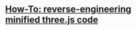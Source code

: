 [How-To: reverse-engineering minified three.js code](https://codepen.io/usefulthink/pen/eGpgjL)
===
